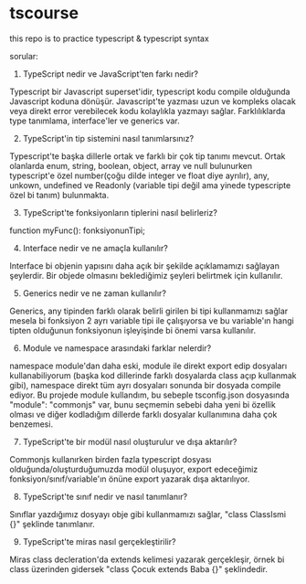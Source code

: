 # tscourse
this repo is to practice typescript &amp; typescript syntax

sorular:
1. TypeScript nedir ve JavaScript'ten farkı nedir?

Typescript bir Javascript superset'idir, typescript kodu compile olduğunda Javascript koduna dönüşür. Javascript'te yazması uzun ve kompleks olacak veya direkt error verebilecek kodu kolaylıkla yazmayı sağlar. Farklılıklarda  type tanımlama, interface'ler ve generics var.

2. TypeScript'in tip sistemini nasıl tanımlarsınız?

Typescript'te başka dillerle ortak ve farklı bir çok tip tanımı mevcut. Ortak olanlarda enum, string, boolean, object, array ve null bulunurken typescript'e özel number(çoğu dilde integer ve float diye ayrılır), any, unkown, undefined ve Readonly (variable tipi değil ama yinede typescripte özel bi tanım) bulunmakta.

3. TypeScript'te fonksiyonların tiplerini nasıl belirleriz?

function myFunc(): fonksiyonunTipi; 

4. Interface nedir ve ne amaçla kullanılır?

Interface bi objenin yapısını daha açık bir şekilde açıklamamızı sağlayan şeylerdir. Bir objede olmasını beklediğimiz şeyleri belirtmek için kullanılır.

5. Generics nedir ve ne zaman kullanılır?

Generics, any tipinden farklı olarak belirli girilen bi tipi kullanmamızı sağlar mesela bi fonksiyon 2 ayrı variable tipi ile çalışıyorsa ve bu variable'ın hangi tipten olduğunun fonksiyonun işleyişinde bi önemi varsa kullanılır.

6. Module ve namespace arasındaki farklar nelerdir?

namespace module'dan daha eski, module ile direkt export edip dosyaları kullanabiliyorum (başka kod dillerinde farklı dosyalarda class açıp kullanmak gibi), namespace direkt tüm ayrı dosyaları sonunda bir dosyada compile ediyor. Bu projede module kullandım, bu sebeple tsconfig.json dosyasında "module": "commonjs" var, bunu seçmemin sebebi daha yeni bi özellik olması ve diğer kodladığım dillerde farklı dosyalar kullanımına daha çok benzemesi.

7. TypeScript'te bir modül nasıl oluşturulur ve dışa aktarılır?

Commonjs kullanırken birden fazla typescript dosyası olduğunda/oluşturduğumuzda modül oluşuyor, export edeceğimiz fonksiyon/sınıf/variable'ın önüne export yazarak dışa aktarılıyor.

8. TypeScript'te sınıf nedir ve nasıl tanımlanır?

Sınıflar yazdığımız dosyayı obje gibi kullanmamızı sağlar, "class ClassIsmi {}" şeklinde tanımlanır.

9. TypeScript'te miras nasıl gerçekleştirilir?

Miras class decleration'da extends kelimesi yazarak gerçekleşir, örnek bi class üzerinden gidersek "class Çocuk extends Baba {}" şeklindedir.